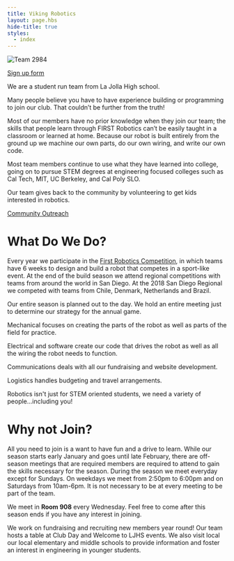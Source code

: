 ```yaml
---
title: Viking Robotics
layout: page.hbs
hide-title: true
styles:
  - index
---
```


![Team 2984](/images/team-photo-2019.jpg)

 [Sign up form](https://goo.gl/forms/SaWoLMADZkbF0iLp1)

We are a student run team from La Jolla High school.

Many people believe you have to have experience building or programming to join our club. That couldn’t be further from the truth!

Most of our members have no prior knowledge when they join our team; the skills that people learn through FIRST Robotics can’t be easily taught in a classroom or learned at home. Because our robot is built entirely from the ground up we machine our own parts, do our own wiring, and write our own code.

Most team members continue to use what they have learned into college, going on to pursue STEM degrees at engineering focused colleges such as Cal Tech, MIT, UC Berkeley, and Cal Poly SLO.

Our team gives back to the community by volunteering to get kids interested in robotics.

 [Community Outreach](/community/)

# What Do We Do?

Every year we participate in the [First Robotics Competition](http://www.firstinspires.org/robotics/frc), in which teams have 6 weeks to design and build a robot that competes in a sport-like event. At the end of the build season we attend regional competitions with teams from around the world in San Diego. At the 2018 San Diego Regional we competed with teams from Chile, Denmark, Netherlands and Brazil.

Our entire season is planned out to the day. We hold an entire meeting just to determine our strategy for the annual game.

Mechanical focuses on creating the parts of the robot as well as parts of the field for practice.

Electrical and software create our code that drives the robot as well as all the wiring the robot needs to function.

Communications deals with all our fundraising and website development.

Logistics handles budgeting and travel arrangements.

Robotics isn't just for STEM oriented students, we need a variety of people...including you!

# Why not Join?

All you need to join is a want to have fun and a drive to learn. While our season starts early January and goes until late February, there are off-season meetings that are required members are required to attend to gain the skills necessary for the season. During the season we meet everyday except for Sundays. On weekdays we meet from 2:50pm to 6:00pm and on Saturdays from 10am-6pm. It is not necessary to be at every meeting to be part of the team.

We meet in <strong>Room 908</strong> every Wednesday. Feel free to come after this season ends if you have any interest in joining.

We work on fundraising and recruiting new members year round! Our team hosts a table at Club Day and Welcome to LJHS events. We also visit local our local elementary and middle schools to provide information and foster an interest in engineering in younger students.
